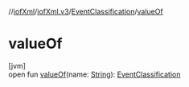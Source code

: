 //[iofXml](../../../index.md)/[iofXml.v3](../index.md)/[EventClassification](index.md)/[valueOf](value-of.md)

# valueOf

[jvm]\
open fun [valueOf](value-of.md)(name: [String](https://docs.oracle.com/javase/8/docs/api/java/lang/String.html)): [EventClassification](index.md)
